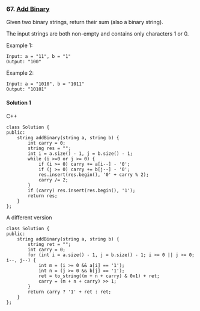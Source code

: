 ### 67\. [Add Binary](https://leetcode.com/problems/add-binary/)

Given two binary strings, return their sum (also a binary string).

The input strings are both non-empty and contains only characters 1 or 0.

Example 1:
```
Input: a = "11", b = "1"
Output: "100"
```

Example 2:
```
Input: a = "1010", b = "1011"
Output: "10101"
```

#### Solution 1

C++

```
class Solution {
public:
    string addBinary(string a, string b) {
        int carry = 0;
        string res = "";
        int i = a.size() - 1, j = b.size() - 1;
        while (i >=0 or j >= 0) {
            if (i >= 0) carry += a[i--] - '0';
            if (j >= 0) carry += b[j--] - '0';
            res.insert(res.begin(), '0' + carry % 2);
            carry /= 2;
        }
        if (carry) res.insert(res.begin(), '1');
        return res;
    }
};
```

A different version

```
class Solution {
public:
    string addBinary(string a, string b) {
        string ret = "";
        int carry = 0;
        for (int i = a.size() - 1, j = b.size() - 1; i >= 0 || j >= 0; i--, j--) {
            int m = (i >= 0 && a[i] == '1');
            int n = (j >= 0 && b[j] == '1');
            ret = to_string((m + n + carry) & 0x1) + ret;
            carry = (m + n + carry) >> 1;
        }
        return carry ? '1' + ret : ret;
    }
};
```
